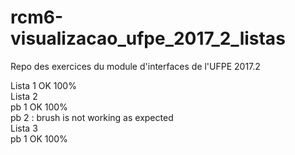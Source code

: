 # rcm6-visualizacao_ufpe_2017_2_listas
Repo des exercices du module d'interfaces de l'UFPE 2017.2

Lista 1 OK 100%  
Lista 2  
    pb 1 OK 100%  
    pb 2 : brush is not working as expected  
Lista 3  
    pb 1 OK 100%  
